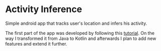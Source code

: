 # Activity Inference

Simple android app that tracks user's location and infers his activity.

The first part of the app was developed by following this [tutorial](https://www.androidhive.info/2017/12/android-user-activity-recognition-still-walking-running-driving-etc/).
On the way I transformed it from Java to Kotlin and afterwards I plan to add new features and extend it further.
